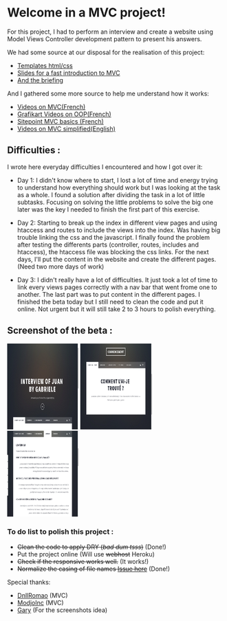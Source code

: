 
# Welcome in a MVC project!


For this project, I had to perform an interview and create a website using Model Views Controller development pattern to present his answers.

We had some source at our disposal for the realisation of this project:

* [Templates html/css](https://html5up.net/)
* [Slides for a fast introduction to MVC](https://github.com/becodeorg/BXLCentral/blob/master/Projects/12-MVC/MVC.pdf)
* [And the briefing](https://github.com/becodeorg/BXLCentral/tree/master/Projects/12-MVC)


And I gathered some more source to help me understand how it works: 

* [Videos on MVC(French)](https://www.youtube.com/watch?v=HhVY6ofLym8&index=21&list=PLjwdMgw5TTLVDKy8ikf5Df5fnMqY-ec16)
* [Grafikart Videos on OOP(French)](https://www.youtube.com/playlist?list=PLjwdMgw5TTLVDKy8ikf5Df5fnMqY-ec16)
* [Sitepoint MVC basics (French)](https://www.sitepoint.com/the-mvc-pattern-and-php-1/)
* [Videos on MVC simplified(English)](https://www.youtube.com/watch?v=DpbUqJcch0Y)


## Difficulties :

I wrote here everyday difficulties I encountered and how I got over it:
* Day 1: I didn't know where to start, I lost a lot of time and energy trying to understand how everything should work but I was looking at the task as a whole. I found a solution after dividing the task in a lot of little subtasks. Focusing on solving the little problems to solve the big one later was the key I needed to finish the first part of this exercise.
 
* Day 2: Starting to break up the index in different view pages and using htaccess and routes to include the views into the index. Was having big trouble linking the css and the javascript. I finally found the problem after testing the differents parts (controller, routes, includes and htaccess), the htaccess file was blocking the css links. For the next days, I'll put the content in the website and create the different pages. (Need two more days of work)

* Day 3: I didn't really have a lot of difficulties. It just took a lot of time to link every views pages correctly with a nav bar that went frome one to another. The last part was to put content in the different pages. I finished the beta today but I still need to clean the code and put it online. Not urgent but it will still take 2 to 3 hours to polish everything.

## Screenshot of the beta : 
<div style="display:inline;">
   <img src ='https://raw.githubusercontent.com/GabrieleVir/projet-12-MVC/master/Screenshots%20project/Screenshot%20from%202017-09-18%2020-08-15.png' width="33%" height="200" >

   <img src='https://raw.githubusercontent.com/GabrieleVir/projet-12-MVC/master/Screenshots%20project/Screenshot%20from%202017-09-18%2020-08-53.png' width="33%" height="200" >

   <img src='https://raw.githubusercontent.com/GabrieleVir/projet-12-MVC/master/Screenshots%20project/Screenshot%20from%202017-09-18%2020-10-00.png' width="33%" height="200" >
</div>

### To do list to polish this project :
*  ~~Clean the code to apply DRY (*bad dum tsss*)~~ (Done!)
* Put the project online (Will use ~~webhost~~ Heroku)
*  ~~Check if the responsive works well.~~ (It works!)
* ~~Normalize the casing of file names [Issue here](https://github.com/GabrieleVir/projet-12-MVC/issues/3#issue-258755698)~~ (Done!)


Special thanks:

* [DnllRomao](https://github.com/dnllromao) (MVC)
* [ModjoInc](https://github.com/ModjoInc) (MVC)
* [Gary](https://github.com/GaryLuypaert) (For the screenshots idea)

